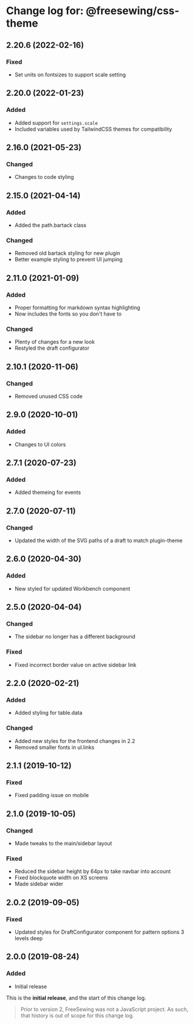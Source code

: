 # Change log for: @freesewing/css-theme


## 2.20.6 (2022-02-16)

### Fixed

 - Set units on fontsizes to support scale setting

## 2.20.0 (2022-01-23)

### Added

 - Added support for `settings.scale`
 - Included variables used by TailwindCSS themes for compatibility

## 2.16.0 (2021-05-23)

### Changed

 - Changes to code styling

## 2.15.0 (2021-04-14)

### Added

 - Added the path.bartack class

### Changed

 - Removed old bartack styling for new plugin
 - Better example styling to prevent UI jumping

## 2.11.0 (2021-01-09)

### Added

 - Proper formatting for markdown syntax highlighting
 - Now includes the fonts so you don't have to

### Changed

 - Plenty of changes for a new look
 - Restyled the draft configurator

## 2.10.1 (2020-11-06)

### Changed

 - Removed unused CSS code

## 2.9.0 (2020-10-01)

### Added

 - Changes to UI colors

## 2.7.1 (2020-07-23)

### Added

 - Added themeing for events

## 2.7.0 (2020-07-11)

### Changed

 - Updated the width of the SVG paths of a draft to match plugin-theme

## 2.6.0 (2020-04-30)

### Added

 - New styled for updated Workbench component

## 2.5.0 (2020-04-04)

### Changed

 - The sidebar no longer has a different background

### Fixed

 - Fixed incorrect border value on active sidebar link

## 2.2.0 (2020-02-21)

### Added

 - Added styling for table.data

### Changed

 - Added new styles for the frontend changes in 2.2
 - Removed smaller fonts in ul.links

## 2.1.1 (2019-10-12)

### Fixed

 - Fixed padding issue on mobile

## 2.1.0 (2019-10-05)

### Changed

 - Made tweaks to the main/sidebar layout

### Fixed

 - Reduced the sidebar height by 64px to take navbar into account
 - Fixed blockquote width on XS screens
 - Made sidebar wider

## 2.0.2 (2019-09-05)

### Fixed

 - Updated styles for DraftConfigurator component for pattern options 3 levels deep

## 2.0.0 (2019-08-24)

### Added

 - Initial release


This is the **initial release**, and the start of this change log.

> Prior to version 2, FreeSewing was not a JavaScript project.
> As such, that history is out of scope for this change log.

